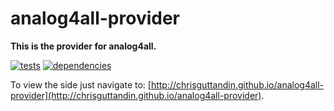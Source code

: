 # analog4all-provider

**This is the provider for analog4all.**

[![tests](https://img.shields.io/travis/chrisguttandin/analog4all-provider/master.svg?style=flat-square)](https://travis-ci.org/chrisguttandin/analog4all-provider)
[![dependencies](https://img.shields.io/david/chrisguttandin/analog4all-provider.svg?style=flat-square)](https://www.npmjs.com/package/analog4all-provider)

To view the side just navigate to: [http://chrisguttandin.github.io/analog4all-provider](http://chrisguttandin.github.io/analog4all-provider).
